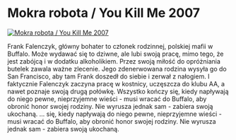 Mokra robota / You Kill Me 2007 
=============
[![Mokra robota / You Kill Me 2007 ](http://vidos.pl/images/player.gif)](http://vidos.pl/mokra-robota-you-kill-me-2007)

 Frank Falenczyk, główny bohater to członek rodzinnej, polskiej mafii w Buffalo. Może wydawać się to dziwne, ale lubi swoją pracę, mimo tego, że jest zabójcą i w dodatku alkoholikiem. Przez swoją miłość do opróżniania butelek zawala ważne zlecenie. Jego zdenerwowana rodzina wysyła go do San Francisco, aby tam Frank doszedł do siebie i zerwał z nałogiem. I faktycznie Falenczyk zaczyna pracę w kostnicy, uczęszcza do klubu AA, a nawet poznaje swoją drugą połówkę. Wszystko kończy się, kiedy napływają do niego pewne, nieprzyjemne wieści - musi wracać do Buffalo, aby obronić honor swojej rodziny. Nie wyrusza jednak sam - zabiera swoją ukochaną.  ... się, kiedy napływają do niego pewne, nieprzyjemne wieści - musi wracać do Buffalo, aby obronić honor swojej rodziny. Nie wyrusza jednak sam - zabiera swoją ukochaną.
